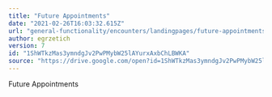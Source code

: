 ```yaml
---
title: "Future Appointments"
date: "2021-02-26T16:03:32.615Z"
url: "general-functionality/encounters/landingpages/future-appointments.html"
author: egrzetich
version: 7
id: "1ShWTkzMas3ymndgJv2PwPMybW25lAYurxAxbChLBWKA"
source: "https://drive.google.com/open?id=1ShWTkzMas3ymndgJv2PwPMybW25lAYurxAxbChLBWKA"
---
```

Future Appointments


